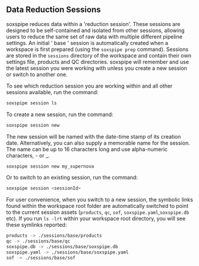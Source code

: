 ## Data Reduction Sessions

soxspipe reduces data within a 'reduction session'. These sessions are designed to be self-contained and isolated from other sessions, allowing users to reduce the same set of raw data with multiple different pipeline settings. An initial ' base ' session is automatically created when a workspace is first prepared (using the `soxspipe prep` command). Sessions are stored in the `sessions` directory of the workspace and contain their own settings file, products and QC directories. soxspipe will remember and use the latest session you were working with unless you create a new session or switch to another one. 

To see which reduction session you are working within and all other sessions available, run the command:

```bash
soxspipe session ls
```

To create a new session, run the command:

```bash
soxspipe session new
```

The new session will be named with the date-time stamp of its creation date. Alternatively, you can also supply a memorable name for the session. The name can be up to 16 characters long and use alpha-numeric characters, \- or \_.

```bash
soxspipe session new my_supernova
```

Or to switch to an existing session, run the command:

```bash
soxspipe session <sessionId>
```

For user convenience, when you switch to a new session, the symbolic links found within the workspace root folder are automatically switched to point to the current session assets (`products`, `qc`, `sof`, `soxspipe.yaml`,`soxspipe.db` etc). If you run `ls -lrt` within your workspace root directory, you will see these symlinks reported:

```bash
products -> ./sessions/base/products
qc -> ./sessions/base/qc
soxspipe.db -> ./sessions/base/soxspipe.db
soxspipe.yaml -> ./sessions/base/soxspipe.yaml
sof -> ./sessions/base/sof
```

